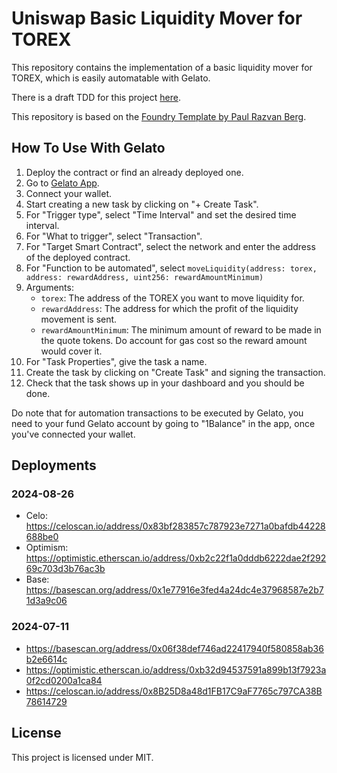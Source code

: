 # Uniswap Basic Liquidity Mover for TOREX

This repository contains the implementation of a basic liquidity mover for TOREX, which is easily automatable with
Gelato.

There is a draft TDD for this project [here](TDD.md).

This repository is based on the [Foundry Template by Paul Razvan Berg](https://github.com/PaulRBerg/foundry-template/).

## How To Use With Gelato

1. Deploy the contract or find an already deployed one.
2. Go to [Gelato App](https://app.gelato.network/).
3. Connect your wallet.
4. Start creating a new task by clicking on "+ Create Task".
5. For "Trigger type", select "Time Interval" and set the desired time interval.
6. For "What to trigger", select "Transaction".
7. For "Target Smart Contract", select the network and enter the address of the deployed contract.
8. For "Function to be automated", select
   `moveLiquidity(address: torex, address: rewardAddress, uint256: rewardAmountMinimum)`
9. Arguments:
   - `torex`: The address of the TOREX you want to move liquidity for.
   - `rewardAddress`: The address for which the profit of the liquidity movement is sent.
   - `rewardAmountMinimum`: The minimum amount of reward to be made in the quote tokens. Do account for gas cost so the
     reward amount would cover it.
10. For "Task Properties", give the task a name.
11. Create the task by clicking on "Create Task" and signing the transaction.
12. Check that the task shows up in your dashboard and you should be done.

Do note that for automation transactions to be executed by Gelato, you need to your fund Gelato account by going to
"1Balance" in the app, once you've connected your wallet.

## Deployments

### 2024-08-26
- Celo: https://celoscan.io/address/0x83bf283857c787923e7271a0bafdb44228688be0
- Optimism: https://optimistic.etherscan.io/address/0xb2c22f1a0dddb6222dae2f29269c703d3b76ac3b
- Base: https://basescan.org/address/0x1e77916e3fed4a24dc4e37968587e2b71d3a9c06

### 2024-07-11

- https://basescan.org/address/0x06f38def746ad22417940f580858ab36b2e6614c
- https://optimistic.etherscan.io/address/0xb32d94537591a899b13f7923a0f2cd0200a1ca84
- https://celoscan.io/address/0x8B25D8a48d1FB17C9aF7765c797CA38B78614729

## License

This project is licensed under MIT.
